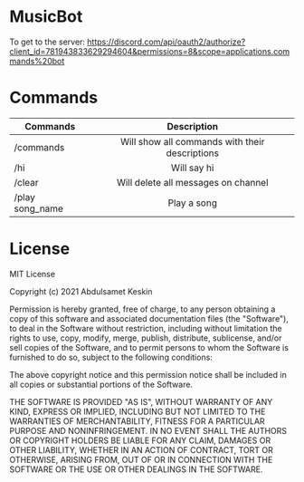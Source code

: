 # MusicBot
To get to the server:   <https://discord.com/api/oauth2/authorize?client_id=781943833629294604&permissions=8&scope=applications.commands%20bot>
# Commands
| Commands               | Description                                                                  |
| -------------          |:-------------:                                                               |
| /commands                  | Will show all commands with their descriptions                                        |
| /hi                    | Will say hi                                                                | 
| /clear                 | Will delete all messages on channel                                                    | 
| /play song_name     | Play a song        |

# License
MIT License

Copyright (c) 2021 Abdulsamet Keskin

Permission is hereby granted, free of charge, to any person obtaining a copy
of this software and associated documentation files (the "Software"), to deal
in the Software without restriction, including without limitation the rights
to use, copy, modify, merge, publish, distribute, sublicense, and/or sell
copies of the Software, and to permit persons to whom the Software is
furnished to do so, subject to the following conditions:

The above copyright notice and this permission notice shall be included in all
copies or substantial portions of the Software.

THE SOFTWARE IS PROVIDED "AS IS", WITHOUT WARRANTY OF ANY KIND, EXPRESS OR
IMPLIED, INCLUDING BUT NOT LIMITED TO THE WARRANTIES OF MERCHANTABILITY,
FITNESS FOR A PARTICULAR PURPOSE AND NONINFRINGEMENT. IN NO EVENT SHALL THE
AUTHORS OR COPYRIGHT HOLDERS BE LIABLE FOR ANY CLAIM, DAMAGES OR OTHER
LIABILITY, WHETHER IN AN ACTION OF CONTRACT, TORT OR OTHERWISE, ARISING FROM,
OUT OF OR IN CONNECTION WITH THE SOFTWARE OR THE USE OR OTHER DEALINGS IN THE
SOFTWARE.
